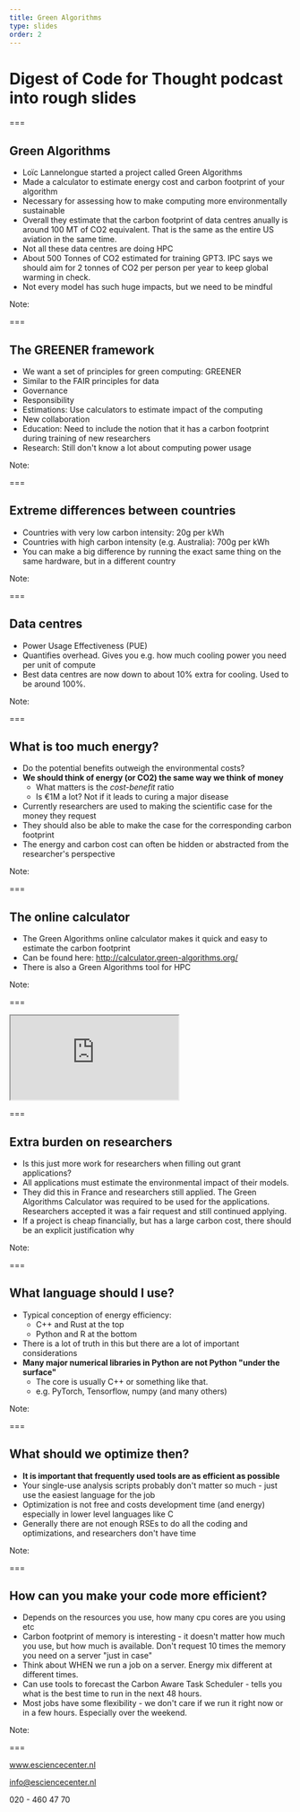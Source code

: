 ```yaml
---
title: Green Algorithms
type: slides
order: 2
---
```


<!-- .slide: data-state="title" -->

# Digest of Code for Thought podcast into rough slides

===

<!-- .slide: data-state="standard" -->

## Green Algorithms
- Loïc Lannelongue started a project called Green Algorithms
- Made a calculator to estimate energy cost and carbon footprint of your algorithm
- Necessary for assessing how to make computing more environmentally sustainable
- Overall they estimate that the carbon footprint of data centres anually is around 100 MT of CO2 equivalent. That is the same as the entire US aviation in the same time.
- Not all these data centres are doing HPC
- About 500 Tonnes of CO2 estimated for training GPT3. IPC says we should aim for 2 tonnes of CO2 per person per year to keep global warming in check. 
- Not every model has such huge impacts, but we need to be mindful

Note:

===

<!-- .slide: data-state="standard" -->

## The GREENER framework
- We want a set of principles for green computing: GREENER
- Similar to the FAIR principles for data
- Governance
- Responsibility
- Estimations: Use calculators to estimate impact of the computing
- New collaboration
- Education: Need to include the notion that it has a carbon footprint during training of new researchers
- Research: Still don't know a lot about computing power usage

Note:

===

<!-- .slide: data-state="standard" -->

## Extreme differences between countries
- Countries with very low carbon intensity: 20g per kWh
- Countries with high carbon intensity (e.g. Australia): 700g per kWh
- You can make a big difference by running the exact same thing on the same hardware, but in a different country

Note:

===

<!-- .slide: data-state="standard" -->

## Data centres
- Power Usage Effectiveness (PUE)
- Quantifies overhead. Gives you e.g. how much cooling power you need per unit of compute
- Best data centres are now down to about 10% extra for cooling. Used to be around 100%.

Note:

===

<!-- .slide: data-state="standard" -->

## What is too much energy?
- Do the potential benefits outweigh the environmental costs?
- **We should think of energy (or CO2) the same way we think of money**
  - What matters is the _cost-benefit_ ratio
  - Is €1M a lot? Not if it leads to curing a major disease
- Currently researchers are used to making the scientific case for the money they request
- They should also be able to make the case for the corresponding carbon footprint
- The energy and carbon cost can often be hidden or abstracted from the researcher's perspective

Note:

===

<!-- .slide: data-state="standard" -->

## The online calculator

- The Green Algorithms online calculator makes it quick and easy to estimate the carbon footprint
- Can be found here: <http://calculator.green-algorithms.org/>
- There is also a Green Algorithms tool for HPC

Note:

===

<!-- .slide: data-state="standard" -->

<iframe src="http://calculator.green-algorithms.org/"></iframe>

===

<!-- .slide: data-state="standard" -->

## Extra burden on researchers

- Is this just more work for researchers when filling out grant applications?
- All applications must estimate the environmental impact of their models.
- They did this in France and researchers still applied. The Green Algorithms Calculator was required to be used for the applications. Researchers accepted it was a fair request and still continued applying.
- If a project is cheap financially, but has a large carbon cost, there should be an explicit justification why

Note:

===

<!-- .slide: data-state="standard" -->

## What language should I use?
- Typical conception of energy efficiency:
  - C++ and Rust at the top
  - Python and R at the bottom
- There is a lot of truth in this but there are a lot of important considerations
- **Many major numerical libraries in Python are not Python "under the surface"**
  - The core is usually C++ or something like that.
  - e.g. PyTorch, Tensorflow, numpy (and many others)

Note:

===

<!-- .slide: data-state="standard" -->

## What should we optimize then?
- **It is important that frequently used tools are as efficient as possible**
- Your single-use analysis scripts probably don't matter so much - just use the easiest language for the job
- Optimization is not free and costs development time (and energy) especially in lower level languages like C
- Generally there are not enough RSEs to do all the coding and optimizations, and researchers don't have time

Note:

===

<!-- .slide: data-state="standard" -->

## How can you make your code more efficient?
- Depends on the resources you use, how many cpu cores are you using etc
- Carbon footprint of memory is interesting - it doesn't matter how much you use, but how much is available. Don't request 10 times the memory you need on a server "just in case"
- Think about WHEN we run a job on a server. Energy mix different at different times.
- Can use tools to forecast the Carbon Aware Task Scheduler - tells you what is the best time to run in the next 48 hours.
- Most jobs have some flexibility - we don't care if we run it right now or in a few hours. Especially over the weekend.

Note:

===

<!-- .slide: data-state="keepintouch" -->

www.esciencecenter.nl

info@esciencecenter.nl

020 - 460 47 70

